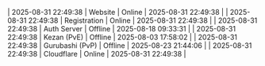 | 2025-08-31 22:49:38 | Website | Online | 2025-08-31 22:49:38 |
| 2025-08-31 22:49:38 | Registration | Online | 2025-08-31 22:49:38 |
| 2025-08-31 22:49:38 | Auth Server | Offline | 2025-08-18 09:33:31 |
| 2025-08-31 22:49:38 | Kezan (PvE) | Offline | 2025-08-03 17:58:02 |
| 2025-08-31 22:49:38 | Gurubashi (PvP) | Offline | 2025-08-23 21:44:06 |
| 2025-08-31 22:49:38 | Cloudflare | Online | 2025-08-31 22:49:38 |
